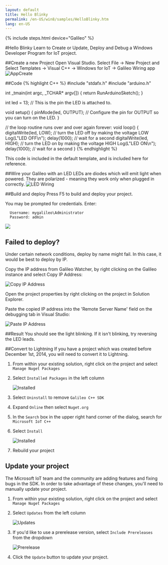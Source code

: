 ```yaml
---
layout: default
title: Hello Blinky
permalink: /en-US/win8/samples/HelloBlinky.htm
lang: en-US
---
```


{% include steps.html device="Galileo" %}

#Hello Blinky
Learn to Create or Update, Deploy and Debug a Windows Developer Program for IoT project.

##Create a new Project
Open Visual Studio. Select File -> New Project and Select Templates -> Visual C++ -> Windows for IoT -> Galileo Wiring app
![AppCreate]({{site.baseurl}}/images/Nuget_AppCreate.png)

##Code
{% highlight C++ %}
#include "stdafx.h"
#include "arduino.h"

int _tmain(int argc, _TCHAR* argv[])
{
  return RunArduinoSketch();
}

int led = 13;  // This is the pin the LED is attached to.

void setup()
{
  pinMode(led, OUTPUT); // Configure the pin for OUTPUT so you can turn on the LED.
}

// the loop routine runs over and over again forever:
void loop()
{
  digitalWrite(led, LOW);    // turn the LED off by making the voltage LOW
  Log(L"LED OFF\n");
  delay(1000);               // wait for a second
  digitalWrite(led, HIGH);    // turn the LED on by making the voltage HIGH
  Log(L"LED ON\n");
  delay(1000);               // wait for a second
}
{% endhighlight %}

This code is included in the default template, and is included here for reference.

##Wire your Galileo with an LED
LEDs are diodes which will emit light when powered. They are polarized - meaning they work only when plugged in correctly.
![LED Wiring]({{site.baseurl}}/images/HelloBlinky.png)

##Build and deploy
Press F5 to build and deploy your project.

You may be prompted for credentials. Enter:

~~~
  Username: mygalileo\Administrator
  Password: admin
~~~

![]({{site.baseurl}}/images/VSDeployCred.png)

## Failed to deploy?
Under certain network conditions, deploy by name might fail. In this case, it would be best to deploy by IP.

Copy the IP address from Galileo Watcher, by right clicking on the Galileo instance and select Copy IP Address:

![Copy IP Address]({{site.baseurl}}/images/Deploy_CopyIP.png)

Open the project properties by right clicking on the project in Solution Explorer.

Paste the copied IP address into the 'Remote Server Name' field on the debugging tab in Visual Studio:

![Paste IP Address]({{site.baseurl}}/images/Deploy_PasteIP.png)

##Result
You should see the light blinking. If it isn't blinking, try reversing the LED leads.

##Convert to Lightning
If you have a project which was created before December 1st, 2014, you will need to convert it to Lightning.

1. From within your existing solution, right click on the project and select ```Manage Nuget Packages```
1. Select ```Installed Packages``` in the left column

   ![Installed]({{site.baseurl}}/images/HelloBlinky_UninstallGalileoSDK.PNG)

1. Select ```Uninstall``` to remove ```Galileo C++ SDK```
1. Expand ```Online``` then select ```Nuget.org```
1. In the ```Search``` box in the upper right hand corner of the dialog, search for ```Microsoft IoT C++```
1. Select ```Install```

   ![Installed]({{site.baseurl}}/images/HelloBlinky_InstallNative.PNG)

1. Rebuild your project

## Update your project
The Microsoft IoT team and the community are adding features and fixing bugs in the SDK. In order to take advantage of these changes, you'll need to manually update your project.

1. From within your existing solution, right click on the project and select ```Manage Nuget Packages```
1. Select ```Updates``` from the left column

   ![Updates]({{site.baseurl}}/images/NugetUpdates.png)

1. If you'd like to use a prerelease version, select ```Include Prereleases``` from the dropdown

   ![Prerelease]({{site.baseurl}}/images/Prerelease.png)

1. Click the ```Update``` button to update your project.
